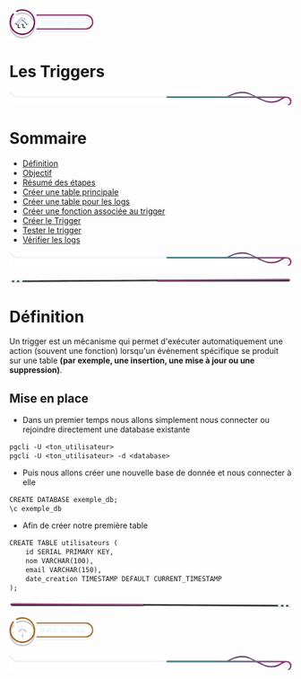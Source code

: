 <a href="../README.md">
  <img src="../assets/button/home_page.png" alt="Home page" style="width: 150px; height: auto;">
</a>

# Les Triggers

![border](../assets/line/border_r.png)

# Sommaire

- [Définition](#définition)
- [Objectif](#objectif)
- [Résumé des étapes](#résumé-des-étapes)
- [Créer une table principale](#étape-1--créer-une-table-principale)
- [Créer une table pour les logs](#étape-2--créer-une-table-pour-les-logs)
- [Créer une fonction associée au trigger](#étape-3--créer-une-fonction-associée-au-trigger)
- [Créer le Trigger](#etape-4--créer-le-trigger)
- [Tester le trigger](#étape-5--tester-le-trigger)
- [Vérifier les logs](#étape-6--vérifier-les-logs)

![border](../assets/line/border_r.png)

![border](../assets/line/line_pink_point_r.png)

# Définition

Un trigger est un mécanisme qui permet d'exécuter automatiquement une action (souvent une fonction) lorsqu'un événement spécifique se produit sur une table **(par exemple, une insertion, une mise à jour ou une suppression)**.

## Mise en place

- Dans un premier temps nous allons simplement nous connecter ou rejoindre directement une database existante

```
pgcli -U <ton_utilisateur>
pgcli -U <ton_utilisateur> -d <database>
```

- Puis nous allons créer une nouvelle base de donnée et nous connecter à elle

```
CREATE DATABASE exemple_db;
\c exemple_db
```

- Afin de créer notre première table

```
CREATE TABLE utilisateurs (
    id SERIAL PRIMARY KEY,
    nom VARCHAR(100),
    email VARCHAR(150),
    date_creation TIMESTAMP DEFAULT CURRENT_TIMESTAMP
);
```

![border](../assets/line/line_pink_point_l.png)

<a href="#sommaire"><img src="../assets/button/back_to_top.png" alt="Back to top" style="width: 150px; height: auto;"></a>

![border](../assets/line/border_r.png)
